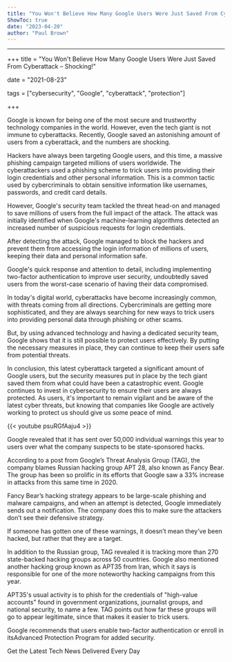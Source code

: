 ```yaml
---
title: "You Won't Believe How Many Google Users Were Just Saved From Cyberattack – Shocking!"
ShowToc: true 
date: "2023-04-20"
author: "Paul Brown"
---
```

*****
+++ title = "You Won't Believe How Many Google Users Were Just Saved From Cyberattack – Shocking!" 

date = "2021-08-23"

tags = ["cybersecurity", "Google", "cyberattack", "protection"] 

+++ 

Google is known for being one of the most secure and trustworthy technology companies in the world. However, even the tech giant is not immune to cyberattacks. Recently, Google saved an astonishing amount of users from a cyberattack, and the numbers are shocking.

Hackers have always been targeting Google users, and this time, a massive phishing campaign targeted millions of users worldwide. The cyberattackers used a phishing scheme to trick users into providing their login credentials and other personal information. This is a common tactic used by cybercriminals to obtain sensitive information like usernames, passwords, and credit card details.

However, Google's security team tackled the threat head-on and managed to save millions of users from the full impact of the attack. The attack was initially identified when Google's machine-learning algorithms detected an increased number of suspicious requests for login credentials.

After detecting the attack, Google managed to block the hackers and prevent them from accessing the login information of millions of users, keeping their data and personal information safe.

Google's quick response and attention to detail, including implementing two-factor authentication to improve user security, undoubtedly saved users from the worst-case scenario of having their data compromised.

In today's digital world, cyberattacks have become increasingly common, with threats coming from all directions. Cybercriminals are getting more sophisticated, and they are always searching for new ways to trick users into providing personal data through phishing or other scams.

But, by using advanced technology and having a dedicated security team, Google shows that it is still possible to protect users effectively. By putting the necessary measures in place, they can continue to keep their users safe from potential threats.

In conclusion, this latest cyberattack targeted a significant amount of Google users, but the security measures put in place by the tech giant saved them from what could have been a catastrophic event. Google continues to invest in cybersecurity to ensure their users are always protected. As users, it's important to remain vigilant and be aware of the latest cyber threats, but knowing that companies like Google are actively working to protect us should give us some peace of mind.

{{< youtube psuRGfAaju4 >}} 




Google revealed that it has sent over 50,000 individual warnings this year to users over what the company suspects to be state-sponsored hacks.

 

According to a post from Google’s Threat Analysis Group (TAG), the company blames Russian hacking group APT 28, also known as Fancy Bear. The group has been so prolific in its efforts that Google saw a 33% increase in attacks from this same time in 2020.

 

Fancy Bear’s hacking strategy appears to be large-scale phishing and malware campaigns, and when an attempt is detected, Google immediately sends out a notification. The company does this to make sure the attackers don’t see their defensive strategy.

 

If someone has gotten one of these warnings, it doesn’t mean they’ve been hacked, but rather that they are a target.

 

In addition to the Russian group, TAG revealed it is tracking more than 270 state-backed hacking groups across 50 countries. Google also mentioned another hacking group known as APT35 from Iran, which it says is responsible for one of the more noteworthy hacking campaigns from this year.

 

APT35's usual activity is to phish for the credentials of "high-value accounts" found in government organizations, journalist groups, and national security, to name a few. TAG points out how far these groups will go to appear legitimate, since that makes it easier to trick users.

 

Google recommends that users enable two-factor authentication or enroll in itsAdvanced Protection Program for added security.

 

Get the Latest Tech News Delivered Every Day




